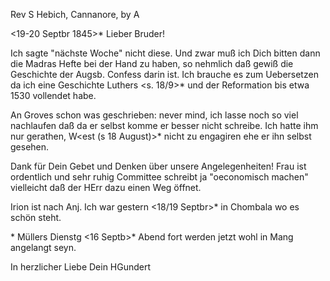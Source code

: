 Rev S Hebich, Cannanore, by A

 <19-20 Septbr 1845>*
Lieber Bruder!

Ich sagte "nächste Woche" nicht diese. Und zwar muß ich Dich bitten dann die Madras Hefte bei der Hand zu haben, so nehmlich daß gewiß die Geschichte der Augsb. Confess darin ist. Ich brauche es zum Uebersetzen da ich eine Geschichte Luthers <s. 18/9>* und der Reformation bis etwa 1530 vollendet habe.

An Groves schon was geschrieben: never mind, ich lasse noch so viel nachlaufen daß da er selbst komme er besser nicht schreibe. Ich hatte ihm nur gerathen, W<est (s 18 August)>* nicht zu engagiren ehe er ihn selbst gesehen.

Dank für Dein Gebet und Denken über unsere Angelegenheiten! Frau ist ordentlich und sehr ruhig Committee schreibt ja "oeconomisch machen" vielleicht daß der HErr dazu einen Weg öffnet.

Irion ist nach Anj. Ich war gestern <18/19 Septbr>* in Chombala wo es schön steht.

<Chr>* Müllers Dienstg <16 Septb>* Abend fort werden jetzt wohl in Mang angelangt seyn.

 In herzlicher Liebe
 Dein HGundert



